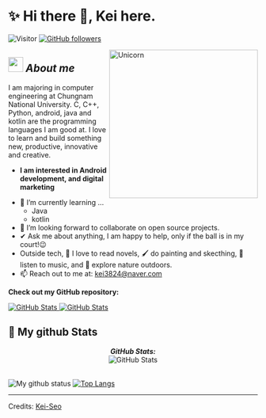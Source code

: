 
# ✨ Hi there 👋, Kei here. 
![Visitor](https://visitor-badge.laobi.icu/badge?page_id=Kei-Seo.repoName) [![GitHub followers](https://img.shields.io/github/followers/Kei-Seo.svg?style=social&label=Follow)](https://github.com/Kei-Seo?tab=followers)<br/>

<!--
**Bhargavi-hash/Bhargavi-hash** is a ✨ _special_ ✨ repository because its `README.md` (this file) appears on your GitHub profile.
-->

<img align="right" width=300px alt="Unicorn" src="https://c.tenor.com/GN73MKBawZYAAAAi/busy-cute.gif" />

## <img src="https://media.giphy.com/media/ObNTw8Uzwy6KQ/giphy.gif" width="30px">&nbsp;***About me***

I am majoring in computer engineering at Chungnam National University. C, C++, Python, android, java and kotlin are the programming languages I am good at. I love to learn and build something new, productive, innovative and creative.
* **I am interested in Android development, and digital marketing**
- 🌱 I’m currently learning ...
  - Java
  - kotlin
- 👯 I’m looking forward to collaborate on open source projects.
- ✔ Ask me about anything, I am happy to help, only if the ball is in my court!😉<br>
- Outside tech, 📖 I love to read novels, 🖌️ do painting and skecthing, 🎵 listen to music, and 🌴 explore nature outdoors.
- 📫 Reach out to me at: <a href="kei3824@naver.com">kei3824@naver.com</a>

__Check out my GitHub repository:__

<div>
  <p>
    <a href="https://github.com/Kei-Seo/SW-Engineering_kiosk_app.git">
      <img src="https://github-readme-stats.vercel.app/api/pin/?username=Kei-Seo&repo=SW-Engineering_kiosk_app" alt="GitHub Stats" />
    </a>
    <a href="https://github.com/Kei-Seo/MakeAnythingKotlin.git">
      <img src="https://github-readme-stats.vercel.app/api/pin/?username=Kei-Seo&repo=MakeAnythingKotlin" alt="GitHub Stats" />
    </a>
  </p>
</div>


<h2>👀 My github Stats</h2>

<div>
  <!-- <p align="center">
    <b><em>Now listening to:</em></b> <br/>
    <img src="https://spotify-github-profile.vercel.app/api/view?uid=Kei-Seo&cover_image=true&theme=novatorem" alt="Now Listenting to" />
  </p> -->
  
  <p align="center">
  <b><em>GitHub Stats:</em></b> <br/>
    <img src="https://github-readme-streak-stats.herokuapp.com/?user=Kei-Seo" alt="GitHub Stats" /> <br/><br/>
  
</div>

![My github status](https://github-readme-stats.vercel.app/api?username=Kei-Seo&show_icons=true&include_all_commits=true)
[![Top Langs](https://github-readme-stats.vercel.app/api/top-langs/?username=Kei-Seo&exclude_repo=github-readme-stats,anuraghazra.github.io)](https://github.com/anuraghazra/github-readme-stats)



---------------------------------------------------------------------------------------------------------------------
Credits: <a href="https://github.com/Kei-Seo">Kei-Seo</a>


<!--
**Kei-Seo/Kei-Seo** is a ✨ _special_ ✨ repository because its `README.md` (this file) appears on your GitHub profile.

Here are some ideas to get you started:

- 🔭 I’m currently working on ...
- 🌱 I’m currently learning ...
- 👯 I’m looking to collaborate on ...
- 🤔 I’m looking for help with ...
- 💬 Ask me about ...
- 📫 How to reach me: ...
- 😄 Pronouns: ...
- ⚡ Fun fact: ...
-->
